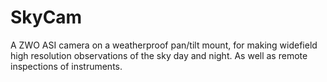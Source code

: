 # SkyCam

A ZWO ASI camera on a weatherproof pan/tilt mount, for making widefield high resolution observations of the sky day and night. As well as remote inspections of instruments.
